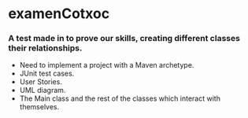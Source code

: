 # examenCotxoc
### A test made in to prove our skills, creating different classes their relationships.
- Need to implement a project with a Maven archetype.
- JUnit test cases.
- User Stories.
- UML diagram.
- The Main class and the rest of the classes which interact with themselves.
